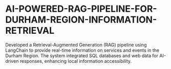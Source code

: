 # AI-POWERED-RAG-PIPELINE-FOR-DURHAM-REGION-INFORMATION-RETRIEVAL
Developed a Retrieval-Augmented Generation (RAG) pipeline using LangChain to provide real-time information on services and events in the Durham Region. The system integrated SQL databases and web data for AI-driven responses, enhancing local information accessibility.
